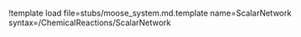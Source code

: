 !template load file=stubs/moose_system.md.template name=ScalarNetwork syntax=/ChemicalReactions/ScalarNetwork